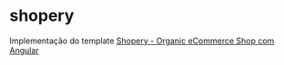 # shopery
Implementação do template [Shopery - Organic eCommerce Shop com Angular](https://www.figma.com/community/file/1272474484693685580)

